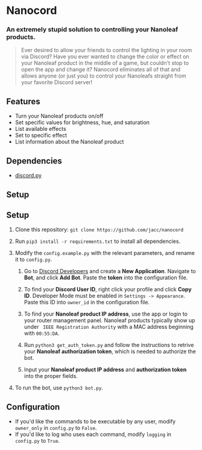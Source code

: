 # Nanocord

### An extremely stupid solution to controlling your Nanoleaf products.

> Ever desired to allow your friends to control the lighting in your room via Discord? Have you ever wanted to change the color or effect on your Nanoleaf product in the middle of a game, but couldn't stop to open the app and change it? Nanocord eliminates all of that and allows anyone (or just you) to control your Nanoleafs straight from your favorite Discord server!

## Features

- Turn your Nanoleaf products on/off
- Set specific values for brightness, hue, and saturation
- List available effects
- Set to specific effect
- List information about the Nanoleaf product

## Dependencies

- [discord.py](https://github.com/Rapptz/discord.py)

## Setup

## Setup

1. Clone this repository: `git clone https://github.com/jacc/nanocord`

2. Run `pip3 install -r requirements.txt` to install all dependencies.

3. Modify the `config.example.py` with the relevant parameters, and rename it to `config.py`.

    1. Go to [Discord Developers](https://discord.com/developers) and create a **New Application**. Navigate to **Bot**, and click **Add Bot**. Paste the **token** into the configuration file.

    2. To find your **Discord User ID**, right click your profile and click **Copy ID**. Developer Mode must be enabled in `Settings -> Appearance`. Paste this ID into `owner_id` in the configuration file.

    3. To find your **Nanoleaf product IP address**, use the app or login to your router management panel. Nanoleaf products typically show up under ` IEEE Registration Authority` with a MAC address beginning with `00:55:DA`.
    
    4. Run `python3 get_auth_token.py` and follow the instructions to retrive your **Nanoleaf authorization token**, which is needed to authorize the bot.
    
    5. Input your **Nanoleaf product IP address** and **authorization token** into the proper fields.

4. To run the bot, use `python3 bot.py`.

## Configuration

- If you'd like the commands to be executable by any user, modify `owner_only` in `config.py` to `False`.
- If you'd like to log who uses each command, modify `logging` in `config.py` to `True`.

